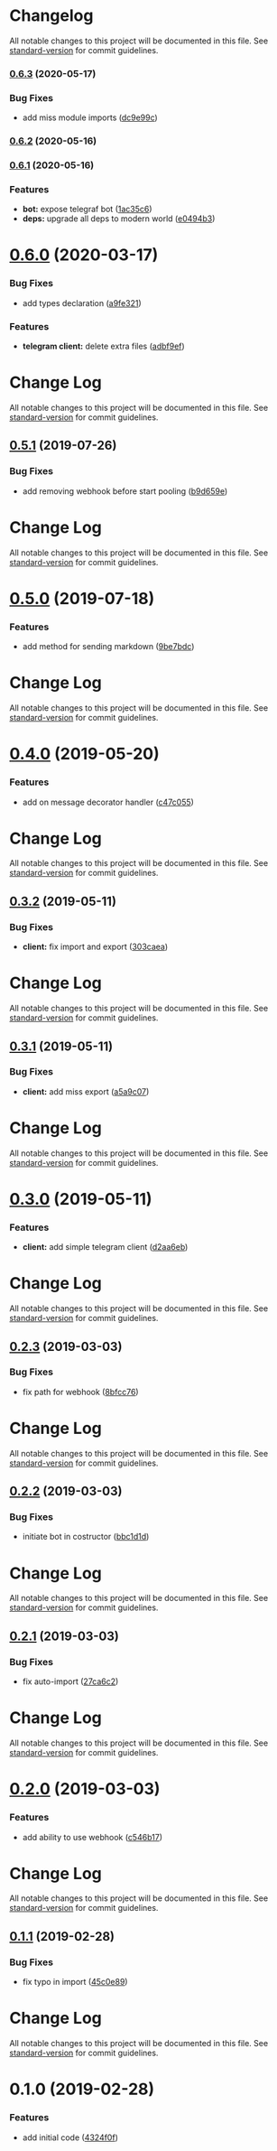 # Changelog

All notable changes to this project will be documented in this file. See [standard-version](https://github.com/conventional-changelog/standard-version) for commit guidelines.

### [0.6.3](https://github.com/igorkamyshev/nest-telegram/compare/v0.6.2...v0.6.3) (2020-05-17)

### Bug Fixes

- add miss module imports ([dc9e99c](https://github.com/igorkamyshev/nest-telegram/commit/dc9e99cf9fe403bcf3a1a94d56c3c96727608ff9))

### [0.6.2](https://github.com/igorkamyshev/nest-telegram/compare/v0.6.1...v0.6.2) (2020-05-16)

### [0.6.1](https://github.com/igorkamyshev/nest-telegram/compare/v0.6.0...v0.6.1) (2020-05-16)

### Features

- **bot:** expose telegraf bot ([1ac35c6](https://github.com/igorkamyshev/nest-telegram/commit/1ac35c64371febe0bc5afe512832caca760713ec))
- **deps:** upgrade all deps to modern world ([e0494b3](https://github.com/igorkamyshev/nest-telegram/commit/e0494b3b1c36cd795c94d32524dacd1ef06eb410))

# [0.6.0](https://github.com/igorkamyshev/nest-telegram/compare/v0.5.1...v0.6.0) (2020-03-17)

### Bug Fixes

- add types declaration ([a9fe321](https://github.com/igorkamyshev/nest-telegram/commit/a9fe321))

### Features

- **telegram client:** delete extra files ([adbf9ef](https://github.com/igorkamyshev/nest-telegram/commit/adbf9ef))

# Change Log

All notable changes to this project will be documented in this file. See [standard-version](https://github.com/conventional-changelog/standard-version) for commit guidelines.

## [0.5.1](https://github.com/igorkamyshev/nest-telegram/compare/v0.5.0...v0.5.1) (2019-07-26)

### Bug Fixes

- add removing webhook before start pooling ([b9d659e](https://github.com/igorkamyshev/nest-telegram/commit/b9d659e))

# Change Log

All notable changes to this project will be documented in this file. See [standard-version](https://github.com/conventional-changelog/standard-version) for commit guidelines.

# [0.5.0](https://github.com/igorkamyshev/nest-telegram/compare/v0.4.0...v0.5.0) (2019-07-18)

### Features

- add method for sending markdown ([9be7bdc](https://github.com/igorkamyshev/nest-telegram/commit/9be7bdc))

# Change Log

All notable changes to this project will be documented in this file. See [standard-version](https://github.com/conventional-changelog/standard-version) for commit guidelines.

# [0.4.0](https://github.com/igorkamyshev/nest-telegram/compare/v0.3.2...v0.4.0) (2019-05-20)

### Features

- add on message decorator handler ([c47c055](https://github.com/igorkamyshev/nest-telegram/commit/c47c055))

# Change Log

All notable changes to this project will be documented in this file. See [standard-version](https://github.com/conventional-changelog/standard-version) for commit guidelines.

## [0.3.2](https://github.com/igorkamyshev/nest-telegram/compare/v0.3.1...v0.3.2) (2019-05-11)

### Bug Fixes

- **client:** fix import and export ([303caea](https://github.com/igorkamyshev/nest-telegram/commit/303caea))

# Change Log

All notable changes to this project will be documented in this file. See [standard-version](https://github.com/conventional-changelog/standard-version) for commit guidelines.

## [0.3.1](https://github.com/igorkamyshev/nest-telegram/compare/v0.3.0...v0.3.1) (2019-05-11)

### Bug Fixes

- **client:** add miss export ([a5a9c07](https://github.com/igorkamyshev/nest-telegram/commit/a5a9c07))

# Change Log

All notable changes to this project will be documented in this file. See [standard-version](https://github.com/conventional-changelog/standard-version) for commit guidelines.

# [0.3.0](https://github.com/igorkamyshev/nest-telegram/compare/v0.2.3...v0.3.0) (2019-05-11)

### Features

- **client:** add simple telegram client ([d2aa6eb](https://github.com/igorkamyshev/nest-telegram/commit/d2aa6eb))

# Change Log

All notable changes to this project will be documented in this file. See [standard-version](https://github.com/conventional-changelog/standard-version) for commit guidelines.

## [0.2.3](https://github.com/igorkamyshev/nest-telegram/compare/v0.2.2...v0.2.3) (2019-03-03)

### Bug Fixes

- fix path for webhook ([8bfcc76](https://github.com/igorkamyshev/nest-telegram/commit/8bfcc76))

# Change Log

All notable changes to this project will be documented in this file. See [standard-version](https://github.com/conventional-changelog/standard-version) for commit guidelines.

## [0.2.2](https://github.com/igorkamyshev/nest-telegram/compare/v0.2.1...v0.2.2) (2019-03-03)

### Bug Fixes

- initiate bot in costructor ([bbc1d1d](https://github.com/igorkamyshev/nest-telegram/commit/bbc1d1d))

# Change Log

All notable changes to this project will be documented in this file. See [standard-version](https://github.com/conventional-changelog/standard-version) for commit guidelines.

## [0.2.1](https://github.com/igorkamyshev/nest-telegram/compare/v0.2.0...v0.2.1) (2019-03-03)

### Bug Fixes

- fix auto-import ([27ca6c2](https://github.com/igorkamyshev/nest-telegram/commit/27ca6c2))

# Change Log

All notable changes to this project will be documented in this file. See [standard-version](https://github.com/conventional-changelog/standard-version) for commit guidelines.

# [0.2.0](https://github.com/igorkamyshev/nest-telegram/compare/v0.1.1...v0.2.0) (2019-03-03)

### Features

- add ability to use webhook ([c546b17](https://github.com/igorkamyshev/nest-telegram/commit/c546b17))

# Change Log

All notable changes to this project will be documented in this file. See [standard-version](https://github.com/conventional-changelog/standard-version) for commit guidelines.

## [0.1.1](https://github.com/igorkamyshev/nest-telegram/compare/v0.1.0...v0.1.1) (2019-02-28)

### Bug Fixes

- fix typo in import ([45c0e89](https://github.com/igorkamyshev/nest-telegram/commit/45c0e89))

# Change Log

All notable changes to this project will be documented in this file. See [standard-version](https://github.com/conventional-changelog/standard-version) for commit guidelines.

# 0.1.0 (2019-02-28)

### Features

- add initial code ([4324f0f](https://github.com/igorkamyshev/nest-telegram/commit/4324f0f))
